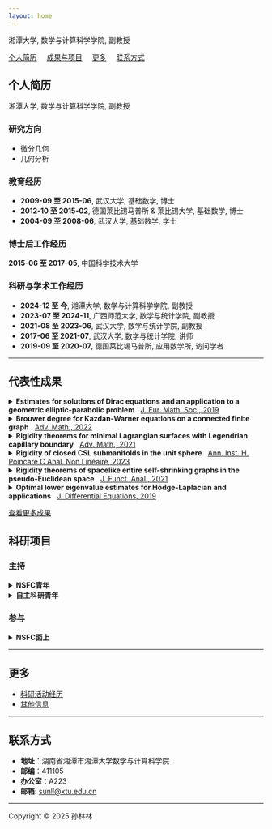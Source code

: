 ```yaml
---
layout: home
---
```


湘潭大学, 数学与计算科学学院, 副教授 

[个人简历](#个人简历) &nbsp;  &nbsp; [成果与项目](#成果与项目) &nbsp;  &nbsp; [更多](#更多) &nbsp;  &nbsp; [联系方式](#联系方式)
 
## 个人简历

湘潭大学, 数学与计算科学学院, 副教授  

### 研究方向
- 微分几何
- 几何分析 

### 教育经历
- **2009-09 至 2015-06**, 武汉大学, 基础数学, 博士  
- **2012-10 至 2015-02**, 德国莱比锡马普所 & 莱比锡大学, 基础数学, 博士  
- **2004-09 至 2008-06**, 武汉大学, 基础数学, 学士

### 博士后工作经历
**2015-06 至 2017-05**, 中国科学技术大学  

### 科研与学术工作经历
- **2024-12 至 今**, 湘潭大学, 数学与计算科学学院, 副教授  
- **2023-07 至 2024-11**, 广西师范大学, 数学与统计学院, 副教授  
- **2021-08 至 2023-06**, 武汉大学, 数学与统计学院, 副教授  
- **2017-06 至 2021-07**, 武汉大学, 数学与统计学院, 讲师  
- **2019-09 至 2020-07**, 德国莱比锡马普所, 应用数学所, 访问学者  
 

---

## 代表性成果

<details>
<summary><strong>Estimates for solutions of Dirac equations and an application to a geometric elliptic-parabolic problem</strong> &nbsp; 
 <a href="https://doi.org/10.4171/JEMS/847">J. Eur. Math. Soc., 2019</a></summary>

<strong>作者</strong>: Chen, Qun; Jost, Jürgen; <strong>Sun, Linlin</strong>; Zhu, Miaomiao<br>
<strong>摘要</strong>: We develop estimates for the solutions and derive existence and uniqueness results of various local boundary value problems for Dirac equations that improve all relevant results known in the literature. With these estimates at hand, we derive a general existence, uniqueness and regularity theorem for solutions of Dirac equations with such boundary conditions. We also apply these estimates to a new nonlinear elliptic-parabolic problem, the Dirac-harmonic heat flow on Riemannian spin manifolds. This problem is motivated by the supersymmetric nonlinear σ-model and combines a harmonic heat flow type equation with a Dirac equation that depends nonlinearly on the flow.  
</details>

<details>
<summary><strong>Brouwer degree for Kazdan-Warner equations on a connected finite graph</strong> &nbsp; 
 <a href="https://doi.org/10.1016/j.aim.2022.108422">Adv. Math., 2022</a></summary>

<strong>作者</strong>: <strong>Sun, Linlin</strong>; Wang, Liuquan<br>
<strong>摘要</strong>: We study Kazdan-Warner equations on a connected finite graph via the method of the degree theory. Firstly, we prove that all solutions to the Kazdan-Warner equation with nonzero prescribed function are uniformly bounded and the Brouwer degree is well defined. Secondly, we compute the Brouwer degree case by case. As consequences, we give new proofs of some known existence results for the Kazdan-Warner equation on a connected finite graph.  
</details>

<details>
<summary><strong>Rigidity theorems for minimal Lagrangian surfaces with Legendrian capillary boundary</strong> &nbsp;  
<a href="https://doi.org/10.1016/j.aim.2021.108124">Adv. Math., 2021</a></summary>

<strong>作者</strong>: Luo, Yong; <strong>Sun, Linlin</strong><br>
<strong>摘要</strong>: In this note, we study minimal Lagrangian surfaces in B^4 with Legendrian capillary boundary on S^3. On the one hand, we prove that any minimal Lagrangian surface in B^4 with Legendrian free boundary on S^3 must be an equatorial plane disk. On the other hand, we show that any annulus type minimal Lagrangian surface in B^4 with Legendrian capillary boundary on S3must be congruent to one of the Lagrangian catenoids. These results confirm the conjecture proposed by Li, Wang and Weng [M. Li, G. Wang, L. Weng, Sci. China Math. 2021].  
</details>

<details>
<summary><strong>Rigidity of closed CSL submanifolds in the unit sphere</strong> &nbsp; 
<a href="https://doi.org/10.4171/aihpc/50">Ann. Inst. H. Poincaré C Anal. Non Linéaire, 2023</a></summary>

<strong>作者</strong>: Luo, Yong; <strong>Sun, Linlin</strong><br>
<strong>摘要</strong>: We are concerned with the rigidity of contact stationary Legendrian (CSL) submanifolds, critical points of the volume functional of Legendrian submanifolds in a Sasakian manifold, whose Euler-Lagrange equation is a third order elliptic PDE. We obtain several optimal rigidity theorems for closed CSL submanifolds in the unit sphere by utilizing the maximum principle together with Simons' identity. In particular, we proved that a closed CSL submanifold $M^{n}\subset\mathbb{S}^{2n+1}$ is a totally geodesic sphere or a Calabi 2-torus if  
  \[\left\lvert\mathbf{B}\right\rvert^2 \leq \dfrac{4(n-1)}{n} + \dfrac{3n-2}{n^2} \left\lvert\mathbf{H}\right\rvert^2,\]
  where $\mathbf{B}$ and $\mathbf{H}$ are the second fundamental form and the mean curvature vector. Moreover, an example shows that this assumption is optimal.  
</details>

<details>
<summary><strong>Rigidity theorems of spacelike entire self-shrinking graphs in the pseudo-Euclidean space</strong> &nbsp; 
<a href="https://doi.org/10.1016/j.jfa.2021.109189">J. Funct. Anal., 2021</a></summary>

<strong>作者</strong>: Qiu, Hongbing; <strong>Sun, Linlin</strong><br>
<strong>摘要</strong>: In this paper, we firstly establish a new volume growth estimate for spacelike entire graphs in the pseudo-Euclidean space $\mathbb{R}^{m+n}_n$. Then by using this volume growth estimate and the Co-Area formula, we prove various rigidity results for spacelike entire self-shrinking graphs.  
</details>

<details>
<summary><strong>Optimal lower eigenvalue estimates for Hodge-Laplacian and applications</strong> &nbsp; 
<a href="https://doi.org/10.1016/j.jde.2018.12.032">J. Differential Equations, 2019</a></summary>

<strong>作者</strong>: Cui, Qing; <strong>Sun, Linlin</strong><br>
<strong>摘要</strong>: We consider the eigenvalue problem for Hodge-Laplacian on a Riemannian manifold M isometrically immersed into another Riemannian manifold $\bar M$. We first assume the pull back Weitzenb\"{o}ck operator of $\bar M$ bounded from below, and obtain an extrinsic lower bound for the first eigenvalue of Hodge-Laplacian. As applications, we obtain some rigidity results. Second, when the pull back Weitzenb\"{o}ck operator of $\bar M$ bounded from both sides, we give a lower bound of the first eigenvalue by the Ricci curvature of M and some extrinsic geometry. As a consequence, we prove a weak Ejiri type theorem, that is, if the Ricci curvature bounded from below pointwisely by a function of the norm square of the mean curvature vector, then M is a homology sphere. In the end, we give an example to show that all the eigenvalue estimates are optimal when $\bar M$ is the space form.  
</details>

[查看更多成果](publications.md)

## 科研项目
### 主持
<details>
<summary><strong>NSFC青年</strong></summary>

国家自然科学基金委员会, 青年科学基金项目, 11801420, 狄拉克-调和映照及其相关问题, 2019-01-01至2021-12-31, 25万元, 主持
</details>

<details>
<summary><strong>自主科研青年</strong></summary>

中央高校基本科研业务费, 青年教师类, 2042018kf0044, 黎曼面之间的狄拉克-调和映照的存在性, 2018-01-01至2019-12-31, 10万元, 主持
</details>

### 参与
<details>
<summary><strong>NSFC面上</strong></summary>

- 国家自然科学基金委员会, 面上项目, 11971358, 调和映照若干相关模型的研究, 2020-01-01至2023-12-31, 52万元, 参与  
- 国家自然科学基金委员会, 面上项目, 11771411, 阿蒂亚-辛格指标理论中的若干问题, 2018-01-01至2021-12-31, 48万元, 参与  
- 国家自然科学基金委员会, 面上项目, 11571259, 几何与物理中若干非线性方程的存在性与奇性问题研究, 2016-01-01至2019-12-31, 50万元, 参与  
- 国家自然科学基金委员会, 面上项目, 11171259, 旋量场与流形的几何分析, 2012-01-01至2015-12-31, 45万元, 参与  
</details>

---

## 更多
- [科研活动经历](activities.md)
- [其他信息](other_info.md)

---

## 联系方式
- **地址**：湖南省湘潭市湘潭大学数学与计算科学院
- **邮编**：411105
- **办公室**：A223
- **邮箱**: sunll@xtu.edu.cn

---

Copyright © 2025 孙林林

